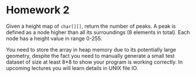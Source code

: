# Homework 2

Given a height map of `char[][]`, return the number of peaks. A peak is defined as a node higher than all its surroundings (8 elements in total). Each node has a height value in range 0-255.

You need to store the array in heap memory due to its potentially large geometry, despite the fact you need to manually generate a small test dataset of size at least 8*8 to show your program is working correctly. In upcoming lectures you will learn details in UNIX file IO.
